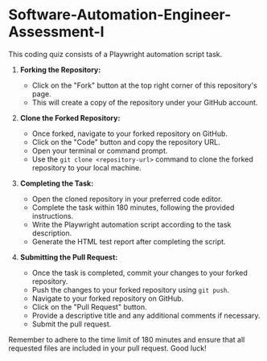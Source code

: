 # Software-Automation-Engineer-Assessment-I
This coding quiz consists of a Playwright automation script task.

1. **Forking the Repository:**
   - Click on the "Fork" button at the top right corner of this repository's page.
   - This will create a copy of the repository under your GitHub account.

2. **Clone the Forked Repository:**
   - Once forked, navigate to your forked repository on GitHub.
   - Click on the "Code" button and copy the repository URL.
   - Open your terminal or command prompt.
   - Use the `git clone <repository-url>` command to clone the forked repository to your local machine.

3. **Completing the Task:**
   - Open the cloned repository in your preferred code editor.
   - Complete the task within 180 minutes, following the provided instructions.
   - Write the Playwright automation script according to the task description.
   - Generate the HTML test report after completing the script.

4. **Submitting the Pull Request:**
   - Once the task is completed, commit your changes to your forked repository.
   - Push the changes to your forked repository using `git push`.
   - Navigate to your forked repository on GitHub.
   - Click on the "Pull Request" button.
   - Provide a descriptive title and any additional comments if necessary.
   - Submit the pull request.

Remember to adhere to the time limit of 180 minutes and ensure that all requested files are included in your pull request. Good luck!
